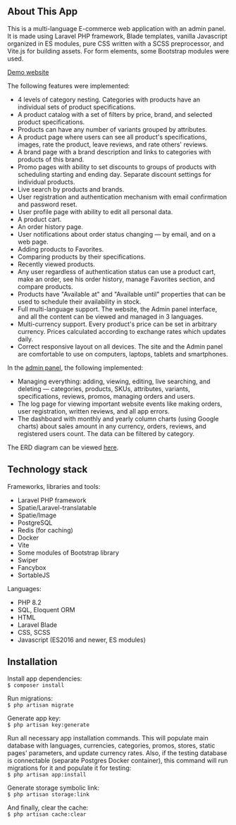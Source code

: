 ## About This App

This is a multi-language E-commerce web application with an admin panel. It is made using Laravel PHP framework, Blade templates, vanilla Javascript organized in ES modules, pure CSS written with a SCSS preprocessor, and Vite.js for building assets. For form elements, some Bootstrap modules were used.

[Demo website](https://eshop2.den15.dev)

The following features were implemented:

- 4 levels of category nesting. Categories with products have an individual sets of product specifications.
- A product catalog with a set of filters by price, brand, and selected product specifications.
- Products can have any number of variants grouped by attributes.
- A product page where users can see all product's specifications, images, rate the product, leave reviews, and rate others' reviews.
- A brand page with a brand description and links to categories with products of this brand.
- Promo pages with ability to set discounts to groups of products with scheduling starting and ending day. Separate discount settings for individual products.
- Live search by products and brands.
- User registration and authentication mechanism with email confirmation and password reset.
- User profile page with ability to edit all personal data.
- A product cart.
- An order history page.
- User notifications about order status changing — by email, and on a web page.
- Adding products to Favorites.
- Comparing products by their specifications.
- Recently viewed products.
- Any user regardless of authentication status can use a product cart, make an order, see his order history, manage Favorites section, and compare products.
- Products have "Available at" and "Available until" properties that can be used to schedule their availability in stock.
- Full multi-language support. The website, the Admin panel interface, and all the content can be viewed and managed in 3 languages.
- Multi-currency support. Every product's price can be set in arbitrary currency. Prices calculated according to exchange rates which updates daily.
- Correct responsive layout on all devices. The site and the Admin panel are comfortable to use on computers, laptops, tablets and smartphones.

In the [admin panel](https://eshop2.den15.dev/admin), the following implemented:

- Managing everything: adding, viewing, editing, live searching, and deleting — categories, products, SKUs, attributes, variants, specifications, reviews, promos, managing orders and users.
- The log page for viewing important website events like making orders, user registration, written reviews, and all app errors.
- The dashboard with monthly and yearly column charts (using Google charts) about sales amount in any currency, orders, reviews, and registered users count. The data can be filtered by category.

The ERD diagram can be viewed [here](https://dbdiagram.io/d/Eshop2-65dc93615cd0412774d47280).


## Technology stack

Frameworks, libraries and tools:

- Laravel PHP framework
- Spatie/Laravel-translatable
- Spatie/Image
- PostgreSQL
- Redis (for caching)
- Docker
- Vite
- Some modules of Bootstrap library
- Swiper
- Fancybox
- SortableJS

Languages:

- PHP 8.2
- SQL, Eloquent ORM
- HTML
- Laravel Blade
- CSS, SCSS
- Javascript (ES2016 and newer, ES modules)


## Installation

Install app dependencies:\
`$ composer install`

Run migrations:\
`$ php artisan migrate`

Generate app key:\
`$ php artisan key:generate`

Run all necessary app installation commands. This will populate main database with languages, currencies, categories, promos, stores, static pages' parameters, and update currency rates. Also, if the testing database is connectable (separate Postgres Docker container), this command will run migrations for it and populate it for testing:\
`$ php artisan app:install`

Generate storage symbolic link:\
`$ php artisan storage:link`

And finally, clear the cache:\
`$ php artisan cache:clear`
